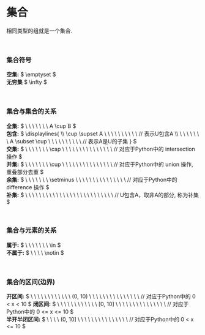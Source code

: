 
# 集合  
相同类型的组就是一个集合.  

&nbsp;  
### 集合符号  
**空集:** $ \emptyset $  
**无穷集** $ \infty $  

&nbsp;  
### 集合与集合的关系  
**全集:** $ \ \ \ \ \ \ \  A \cup B $  
**包含:** $ \displaylines{ 
               \\\\
               \cup \supset A   \ \ \ \ \ \ \ \ \ \  // 表示U包含A
               \\\\
              \ \ \ \ \ \ \  A \subset \cup   \ \ \ \ \ \ \ \ \ \  // 表示A是U的子集
            }
          $  
**交集:** $ \ \ \ \ \ \ \ \cap       \ \ \ \ \ \ \ \ \ \ \ \ \ \ \  // 对应于Python中的 intersection 操作 $  
**并集:** $ \ \ \ \ \ \ \ \cup       \ \ \ \ \ \ \ \ \ \ \ \ \ \ \  // 对应于Python中的 union 操作, 重叠部分去重  $  
**余集:** $ \ \ \ \ \ \ \ \setminus  \ \ \ \ \ \ \ \ \ \ \ \ \ \ \  // 对应于Python中的 difference 操作 $  
**补集:** $ \ \ \ \ \ \ \ \ \ \ \ \ \ \ \ \ \ \ \ \ \ \ \ \ \ \      // U包含A，取非A的部分, 称为补集 $  

&nbsp;  
### 集合与元素的关系  
**属于:** $ \ \ \ \ \ \ \  \in $  
**不属于:** $ \ \ \ \       \notin $  

&nbsp;  
### 集合的区间(边界)  
**开区间:** $ \ \ \ \ \ \ \ \ \ \ \ \       (0, 10)  \ \ \ \ \ \ \ \ \ \ \ \ \ \ \  // 对应于Python中的 0 < x < 10 $ 
**闭区间:** $ \ \ \ \ \ \ \ \ \ \ \ \       [0, 10]  \ \ \ \ \ \ \ \ \ \ \ \ \ \ \  // 对应于Python中的 0 <= x <= 10 $  
**半开半闭区间:** $ \ \ \ \                  (0, 10]  \ \ \ \ \ \ \ \ \ \ \ \ \ \ \  // 对应于Python中的 0 < x <= 10 $  
